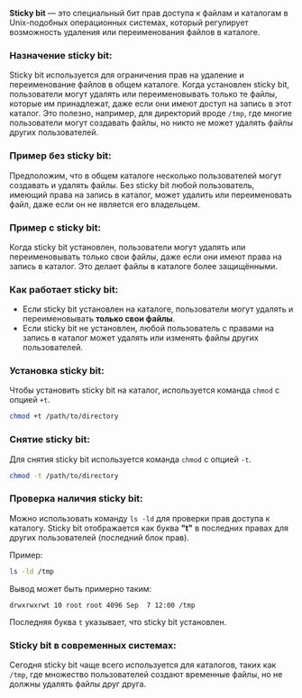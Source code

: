 **Sticky bit** — это специальный бит прав доступа к файлам и каталогам в Unix-подобных операционных системах, который регулирует возможность удаления или переименования файлов в каталоге.

### Назначение sticky bit:
Sticky bit используется для ограничения прав на удаление и переименование файлов в общем каталоге. Когда установлен sticky bit, пользователи могут удалять или переименовывать только те файлы, которые им принадлежат, даже если они имеют доступ на запись в этот каталог. Это полезно, например, для директорий вроде `/tmp`, где многие пользователи могут создавать файлы, но никто не может удалять файлы других пользователей.

### Пример без sticky bit:
Предположим, что в общем каталоге несколько пользователей могут создавать и удалять файлы. Без sticky bit любой пользователь, имеющий права на запись в каталог, может удалить или переименовать файл, даже если он не является его владельцем.

### Пример с sticky bit:
Когда sticky bit установлен, пользователи могут удалять или переименовывать только свои файлы, даже если они имеют права на запись в каталог. Это делает файлы в каталоге более защищёнными.

### Как работает sticky bit:
- Если sticky bit установлен на каталоге, пользователи могут удалять и переименовывать **только свои файлы**.
- Если sticky bit не установлен, любой пользователь с правами на запись в каталог может удалять или изменять файлы других пользователей.

### Установка sticky bit:
Чтобы установить sticky bit на каталог, используется команда `chmod` с опцией `+t`.

```bash
chmod +t /path/to/directory
```

### Снятие sticky bit:
Для снятия sticky bit используется команда `chmod` с опцией `-t`.

```bash
chmod -t /path/to/directory
```

### Проверка наличия sticky bit:
Можно использовать команду `ls -ld` для проверки прав доступа к каталогу. Sticky bit отображается как буква **"t"** в последних правах для других пользователей (последний блок прав).

Пример:

```bash
ls -ld /tmp
```

Вывод может быть примерно таким:

```
drwxrwxrwt 10 root root 4096 Sep  7 12:00 /tmp
```

Последняя буква `t` указывает, что sticky bit установлен. 

### Sticky bit в современных системах:
Сегодня sticky bit чаще всего используется для каталогов, таких как `/tmp`, где множество пользователей создают временные файлы, но не должны удалять файлы друг друга.
